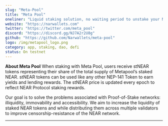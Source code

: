 ```yaml
---
slug: "Meta-Pool"
title: "Meta Pool"
oneliner: "Liquid staking solution, no waiting period to unstake your NEAR rewards"
website: "https://narwallets.com"
twitter: "https://twitter.com/meta_pool"
discord: "https://discord.gg/NJ7A2r2U8g"
github: "https://github.com/Narwallets/meta-pool"
logo: /img/metapool_logo.png
category: app, staking, dao, defi
status: On testnet
---
```


<b>About Meta Pool</b>
When staking with Meta Pool, users receive stNEAR tokens representing their share of the total supply of Metapool’s staked NEAR. stNEAR tokens can be used like any other NEP-141 Token to earn yields and lending rewards. The stNEAR price is updated every epoch to reflect NEAR Protocol staking rewards.

Our goal is to solve the problems associated with Proof-of-Stake networks: illiquidity, immovability and accessibility. We aim to increase the liquidity of staked NEAR tokens and while distributing them  across multiple validators to improve censorship-resistance of the NEAR network.


---

